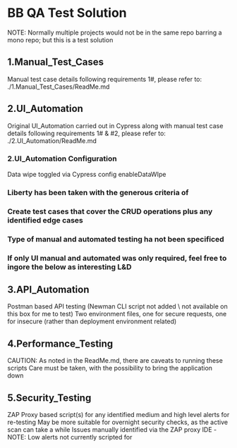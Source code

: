# BB QA Test Solution
NOTE: Normally multiple projects would not be in the same repo 
barring a mono repo; but this is a test solution

## 1.Manual_Test_Cases
Manual test case details following requirements 1#, please refer to:
./1.Manual_Test_Cases/ReadMe.md

## 2.UI_Automation
Original UI_Automation carried out in Cypress 
along with manual test case details 
following requirements 1# & #2, please refer to:
./2.UI_Automation/ReadMe.md
### 2.UI_Automation Configuration
Data wipe toggled via Cypress config enableDataWIpe

### Liberty has been taken with the generous criteria of
### Create test cases that cover the CRUD operations plus any identified edge cases
### Type of manual and automated testing ha not been specificed
### If only UI manual and automated was only required, feel free to ingore the below as interesting L&D

## 3.API_Automation
Postman based API testing 
(Newman CLI script not added \ not available on this box for me to test)
Two environment files, one for secure requests, one for insecure 
(rather than deployment environment related)

## 4.Performance_Testing
CAUTION: As noted in the ReadMe.md, there are caveats to running these scripts
Care must be taken, with the possibility to bring the application down

## 5.Security_Testing
ZAP Proxy based script(s) for any identified medium and high level alerts for re-testing
May be more suitable for overnight security checks, as the active scan can take a while
Issues manually identified via the ZAP proxy IDE
-NOTE: Low alerts not currently scripted for
